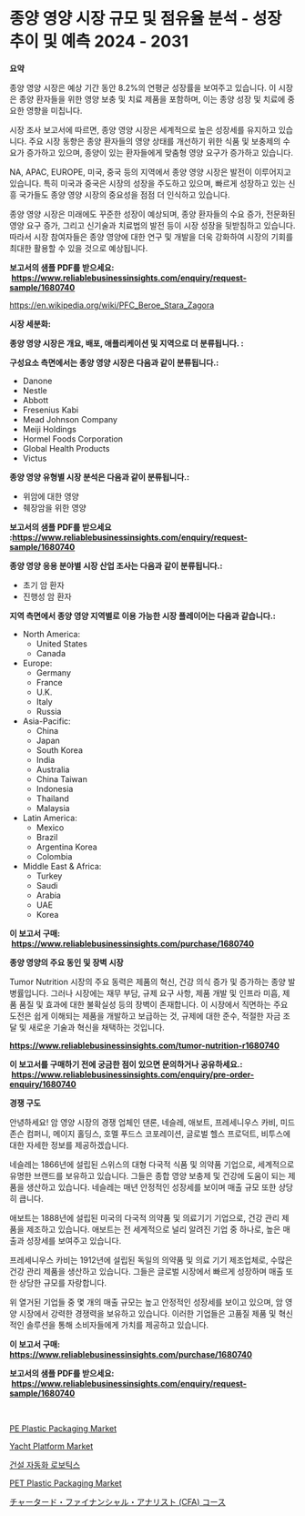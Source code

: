 <p><h1>종양 영양 시장 규모 및 점유율 분석 - 성장 추이 및 예측 2024 - 2031</h1></p><p><strong>요약</strong></p>
<p><p>종양 영양 시장은 예상 기간 동안 8.2%의 연평균 성장률을 보여주고 있습니다. 이 시장은 종양 환자들을 위한 영양 보충 및 치료 제품을 포함하며, 이는 종양 성장 및 치료에 중요한 영향을 미칩니다.</p><p>시장 조사 보고서에 따르면, 종양 영양 시장은 세계적으로 높은 성장세를 유지하고 있습니다. 주요 시장 동향은 종양 환자들의 영양 상태를 개선하기 위한 식품 및 보충제의 수요가 증가하고 있으며, 종양이 있는 환자들에게 맞춤형 영양 요구가 증가하고 있습니다.</p><p>NA, APAC, EUROPE, 미국, 중국 등의 지역에서 종양 영양 시장은 발전이 이루어지고 있습니다. 특히 미국과 중국은 시장의 성장을 주도하고 있으며, 빠르게 성장하고 있는 신흥 국가들도 종양 영양 시장의 중요성을 점점 더 인식하고 있습니다.</p><p>종양 영양 시장은 미래에도 꾸준한 성장이 예상되며, 종양 환자들의 수요 증가, 전문화된 영양 요구 증가, 그리고 신기술과 치료법의 발전 등이 시장 성장을 뒷받침하고 있습니다. 따라서 시장 참여자들은 종양 영양에 대한 연구 및 개발을 더욱 강화하여 시장의 기회를 최대한 활용할 수 있을 것으로 예상됩니다.</p></p>
<p><strong>보고서의 샘플 PDF를 받으세요: &nbsp;<a href="https://www.reliablebusinessinsights.com/enquiry/request-sample/1680740">https://www.reliablebusinessinsights.com/enquiry/request-sample/1680740</a></strong></p>
<p><a href="https://en.wikipedia.org/wiki/PFC_Beroe_Stara_Zagora">https://en.wikipedia.org/wiki/PFC_Beroe_Stara_Zagora</a></p>
<p><strong>시장 세분화:</strong></p>
<p><strong> 종양 영양 시장은 개요, 배포, 애플리케이션 및 지역으로 더 분류됩니다. :</strong></p>
<p><strong>구성요소 측면에서는 종양 영양 시장은 다음과 같이 분류됩니다.:</strong></p>
<p><ul><li>Danone</li><li>Nestle</li><li>Abbott</li><li>Fresenius Kabi</li><li>Mead Johnson Company</li><li>Meiji Holdings</li><li>Hormel Foods Corporation</li><li>Global Health Products</li><li>Victus</li></ul></p>
<p><strong> 종양 영양 유형별 시장 분석은 다음과 같이 분류됩니다.:</strong></p>
<p><ul><li>위암에 대한 영양</li><li>췌장암을 위한 영양</li></ul></p>
<p><strong>보고서의 샘플 PDF를 받으세요 :<a href="https://www.reliablebusinessinsights.com/enquiry/request-sample/1680740">https://www.reliablebusinessinsights.com/enquiry/request-sample/1680740</a></strong></p>
<p><strong> 종양 영양 응용 분야별 시장 산업 조사는 다음과 같이 분류됩니다.:</strong></p>
<p><ul><li>초기 암 환자</li><li>진행성 암 환자</li></ul></p>
<p><strong>지역 측면에서 종양 영양 지역별로 이용 가능한 시장 플레이어는 다음과 같습니다.:</strong></p>
<p><ul>
    <li>
        North America:
        <ul>
            <li>United States</li>
            <li>Canada</li>
        </ul>
    </li>
    <li>
        Europe:
        <ul>
            <li>Germany</li>
            <li>France</li>
            <li>U.K.</li>
            <li>Italy</li>
            <li>Russia</li>
        </ul>
    </li>
    <li>
        Asia-Pacific:
        <ul>
            <li>China</li>
            <li>Japan</li>
            <li>South Korea</li>
            <li>India</li>
            <li>Australia</li>
            <li>China Taiwan</li>
            <li>Indonesia</li>
            <li>Thailand</li>
            <li>Malaysia</li>
        </ul>
    </li>
    <li>
        Latin America:
        <ul>
            <li>Mexico</li>
            <li>Brazil</li>
            <li>Argentina Korea</li>
            <li>Colombia</li>
        </ul>
    </li>
    <li>
        Middle East & Africa:
        <ul>
            <li>Turkey</li>
            <li>Saudi</li>
            <li>Arabia</li>
            <li>UAE</li>
            <li>Korea</li>
        </ul>
    </li>
    </ul></p>
<p><strong>이 보고서 구매: &nbsp;<a href="https://www.reliablebusinessinsights.com/purchase/1680740">https://www.reliablebusinessinsights.com/purchase/1680740</a></strong></p>
<p><strong>종양 영양의 주요 동인 및 장벽 시장</strong></p>
<p><p>Tumor Nutrition 시장의 주요 동력은 제품의 혁신, 건강 의식 증가 및 증가하는 종양 발병률입니다. 그러나 시장에는 재무 부담, 규제 요구 사항, 제품 개발 및 인프라 미흡, 제품 품질 및 효과에 대한 불확실성 등의 장벽이 존재합니다. 이 시장에서 직면하는 주요 도전은 쉽게 이해되는 제품을 개발하고 보급하는 것, 규제에 대한 준수, 적절한 자금 조달 및 새로운 기술과 혁신을 채택하는 것입니다.</p></p>
<p><strong><a href="https://www.reliablebusinessinsights.com/tumor-nutrition-r1680740">https://www.reliablebusinessinsights.com/tumor-nutrition-r1680740</a></strong></p>
<p><strong>이 보고서를 구매하기 전에 궁금한 점이 있으면 문의하거나 공유하세요.: &nbsp;<a href="https://www.reliablebusinessinsights.com/enquiry/pre-order-enquiry/1680740">https://www.reliablebusinessinsights.com/enquiry/pre-order-enquiry/1680740</a></strong></p>
<p><strong>경쟁 구도</strong></p>
<p><p>안녕하세요! 암 영양 시장의 경쟁 업체인 댄론, 네슬레, 애보트, 프레세니우스 카비, 미드 존슨 컴퍼니, 메이지 홀딩스, 호멜 푸드스 코포레이션, 글로벌 헬스 프로덕트, 비투스에 대한 자세한 정보를 제공하겠습니다.</p><p>네슬레는 1866년에 설립된 스위스의 대형 다국적 식품 및 의약품 기업으로, 세계적으로 유명한 브랜드를 보유하고 있습니다. 그들은 종합 영양 보충제 및 건강에 도움이 되는 제품을 생산하고 있습니다. 네슬레는 매년 안정적인 성장세를 보이며 매출 규모 또한 상당히 큽니다.</p><p>애보트는 1888년에 설립된 미국의 다국적 의약품 및 의료기기 기업으로, 건강 관리 제품을 제조하고 있습니다. 애보트는 전 세계적으로 널리 알려진 기업 중 하나로, 높은 매출과 성장세를 보여주고 있습니다.</p><p>프레세니우스 카비는 1912년에 설립된 독일의 의약품 및 의료 기기 제조업체로, 수많은 건강 관리 제품을 생산하고 있습니다. 그들은 글로벌 시장에서 빠르게 성장하며 매출 또한 상당한 규모를 자랑합니다.</p><p>위 열거된 기업들 중 몇 개의 매출 규모는 높고 안정적인 성장세를 보이고 있으며, 암 영양 시장에서 강력한 경쟁력을 보유하고 있습니다. 이러한 기업들은 고품질 제품 및 혁신적인 솔루션을 통해 소비자들에게 가치를 제공하고 있습니다.</p></p>
<p><strong>이 보고서 구매: &nbsp; <a href="https://www.reliablebusinessinsights.com/purchase/1680740">https://www.reliablebusinessinsights.com/purchase/1680740</a></strong></p>
<p><strong>보고서의 샘플 PDF를 받으세요: &nbsp;<a href="https://www.reliablebusinessinsights.com/enquiry/request-sample/1680740">https://www.reliablebusinessinsights.com/enquiry/request-sample/1680740</a></strong><strong></strong></p>
<p>&nbsp;</p>
<p><p><a href="https://github.com/goodweq44/Market-Research-Report-List-1/blob/main/pe-plastic-packaging-market.md">PE Plastic Packaging Market</a></p><p><a href="https://issuu.com/reportprime-2/docs/yacht-platform-market-size-2030.pptx">Yacht Platform Market</a></p><p><a href="https://github.com/PhilToryphy7876567/Market-Research-Report-List-2/blob/main/1254929149100.md">건설 자동화 로보틱스</a></p><p><a href="https://github.com/MaraKoelpin2023/Market-Research-Report-List-1/blob/main/pet-plastic-packaging-market.md">PET Plastic Packaging Market</a></p><p><a href="https://github.com/Sophiaard2003/Market-Research-Report-List-2/blob/main/8871753141242.md">チャータード・ファイナンシャル・アナリスト (CFA) コース</a></p></p>